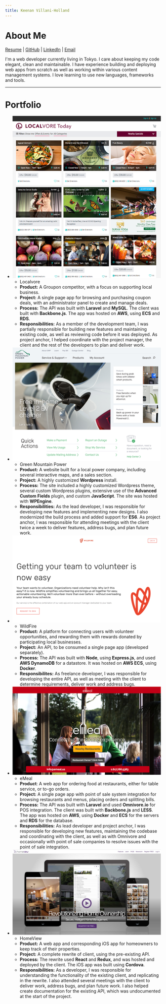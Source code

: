 ```yaml
---
title: Keenan Villani-Holland
---
```

# About Me
[Resume](assets/downloads/KeenanVillaniHolland.pdf) | [GitHub](http://github.com/kvillaniholland) | [LinkedIn](https://www.linkedin.com/in/keenan-villani-holland-a8381a69) | [Email](mailto:keenan@kvillaniholland.codes)

I'm a web developer currently living in Tokyo. I care about keeping my code elegant, clean and maintainable. I have experience building and deploying web apps from scratch as well as working within various content management systems. I love learning to use new languages, frameworks and tools.

----------------------

# Portfolio
- ![Localvore](assets/images/localvore.png)
  - Localvore  
  - **Product:** A Groupon competitor, with a focus on supporting local business.
  - **Project:** A single page app for browsing and purchasing coupon deals, with an administrator panel to create and manage deals.
  - **Process:** The API was built with **Laravel** and **MySQL**. The client was built with **Backbone.js**. The app was hosted on **AWS**, using **ECS** and **RDS**.
  - **Responsibilities:** As a member of the development team, I was partially responsible for building new features and maintaining existing code, as well as reviewing code before it was deployed. As project anchor, I helped coordinate with the project manager, the client and the rest of the developers to plan and deliver work.
- ![Green Mountain Power](assets/images/gmp.jpg)
  - Green Mountain Power
  - **Product:** A website built for a local power company, including several interactive maps, and a sales section.
  - **Project:** A highly customized **Wordpress** install.
  - **Process:** The site included a highly customized Wordpress theme, several custom Wordpress plugins, extensive use of the  **Advanced Custom Fields** plugin, and custom **JavaScript**. The site was hosted with **WPEngine**.
  - **Responsibilities:** As the lead developer, I was responsible for developing new features and implementing new designs. I also modernized the build process and added support for **ES6**. As project anchor, I was responsible for attending meetings with the client twice a week to deliver features, address bugs, and plan future work.
- ![Wildfire](assets/images/wf.png)
  - WildFire
  - **Product:** A platform for connecting users with volunteer opportunities, and rewarding them with rewards donated by participating local businesses.
  - **Project:** An API, to be consumed a single page app (developed separately).
  - **Process:** The API was built with **Node**, using **Express.js**, and used **AWS DynamoDB** for a datastore. It was hosted on **AWS ECS**, using **Docker**.
  - **Responsibilites:** As freelance developer, I was responsible for developing the entire API, as well as meeting with the client to determine requirements, deliver work and address bugs.
- ![eMeal](assets/images/emeal.png)
  - eMeal
  - **Product**: A web app for ordering food at restaurants, either for table service, or to-go orders.
  - **Project:** A single page app with point of sale system integration for browsing restaurants and menus, placing orders and splitting bills.
  - **Process:** The API was built with **Laravel** and used **Omnivore.io** for POS integration. The client was built with **Backbone.js** and **LESS**. The app was hosted on **AWS**, using **Docker** and **ECS** for the servers and **RDS** for the database.
  - **Responsibilities:** As lead developer and project anchor, I was responsible for developing new features, maintaining the codebase and coordinating with the client, as well as with Omnivore and occasionally with point of sale companies to resolve issues with the point of sale integration.
- ![HomeView](assets/images/homeview.png)
  - HomeView
  - **Product:** A web app and corresponding iOS app for homeowners to keep track of their properties.
  - **Project:** A complete rewrite of client, using the pre-existing API.
  - **Process:** The rewrite used **React** and **Redux**, and was hosted and deployed by the client. The iOS app was built using **Cordova**.
  - **Responsibilities:** As a developer, I was responsible for understanding the functionality of the existing client, and replicating in the rewrite. I also attended several meetings with the client to deliver work, address bugs, and plan future work. I also helped create documentation for the existing API, which was undocumented at the start of the project.
